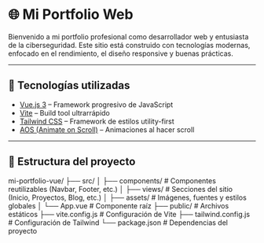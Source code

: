 # 🌐 Mi Portfolio Web

Bienvenido a mi portfolio profesional como desarrollador web y entusiasta de la ciberseguridad. Este sitio está construido con tecnologías modernas, enfocado en el rendimiento, el diseño responsive y buenas prácticas.

---

## 🚀 Tecnologías utilizadas

- [Vue.js 3](https://vuejs.org/) – Framework progresivo de JavaScript
- [Vite](https://vitejs.dev/) – Build tool ultrarrápido
- [Tailwind CSS](https://tailwindcss.com/) – Framework de estilos utility-first
- [AOS (Animate on Scroll)](https://michalsnik.github.io/aos/) – Animaciones al hacer scroll

---

## 📁 Estructura del proyecto

mi-portfolio-vue/
├── src/
│ ├── components/ # Componentes reutilizables (Navbar, Footer, etc.)
│ ├── views/ # Secciones del sitio (Inicio, Proyectos, Blog, etc.)
│ ├── assets/ # Imágenes, fuentes y estilos globales
│ └── App.vue # Componente raíz
├── public/ # Archivos estáticos
├── vite.config.js # Configuración de Vite
├── tailwind.config.js # Configuración de Tailwind
└── package.json # Dependencias del proyecto